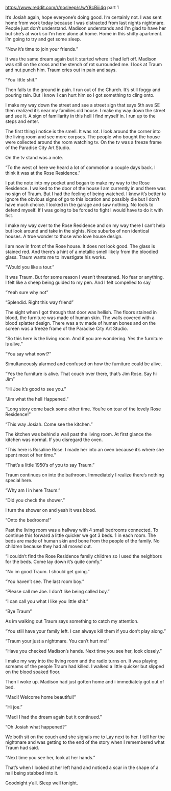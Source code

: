

https://www.reddit.com/r/nosleep/s/wY8cBiii4q part 1

It’s Josiah again, hope everyone’s doing good. I’m certainly not. I was sent home from work today because I was distracted from last nights nightmare. People just don’t understand. Madison understands and I’m glad to have her but she’s at work so I’m here alone at home. Home in this shitty apartment. I’m going to try and get some sleep.

“Now it’s time to join your friends.”

It was the same dream again but it started where it had left off. Madison was still on the cross and the stench of rot surrounded me. I look at Traum and nut punch him. Traum cries out in pain and says.

“You little shit.”

Then falls to the ground in pain. I run out of the Church. It’s still foggy and pouring rain. But I know I can hurt him so I got something to cling onto.

I make my way down the street and see a street sign that says 5th ave SE then realized it’s near my families old house. I make my way down the street and see it. A sign of familiarity in this hell I find myself in. I run up to the steps and enter.

The first thing i notice is the smell. It was rot. I look around the corner into the living room and see more corpses. The people who bought the house were collected around the room watching tv. On the tv was a freeze frame of the Paradise City Art Studio.

On the tv stand was a note. 

“To the west of here we heard a lot of commotion a couple days back. I think it was at the Rose Residence.”

I put the note into my pocket and began to make my way to the Rose Residence. I walked to the door of the house I am  currently in and there was no sign of Traum. But I had the feeling of being watched. I know it’s better to ignore the obvious signs of go to this location and possibly die but I don’t have much choice. I looked in the garage and saw nothing. No tools to defend myself. If I was going to be forced to fight I would have to do it with fist.

I make my way over to the Rose Residence and on my way there I can’t help but look around and take in the sights. Nice suburbs of non identical houses. A true wonder to those who love house design. 

I am now in front of the Rose house. It does not look good. The glass is stained red. And there’s a hint of a metallic smell likely from the bloodied glass. Traum wants me to investigate his works. 

“Would you like a tour.”

It was Traum. But for some reason I wasn’t threatened. No fear or anything. I felt like a sheep being guided to my pen. And I felt compelled to say

“Yeah sure why not”

“Splendid. Right this way friend”

The sight when I got through that door was hellish. The floors stained in blood, the furniture was made of human skin. The walls covered with a blood splatter design. There was a tv made of human bones and on the screen was a freeze frame of the Paradise City Art Studio. 

“So this here is the living room. And if you are wondering. Yes the furniture is alive.”

“You say what now!?”

Simultaneously alarmed and confused on how the furniture could be alive.

“Yes the furniture is alive. That couch over there, that’s Jim Rose. Say hi Jim”

“Hi Joe it’s good to see you.”

“Jim what the hell Happened.”

“Long story come back some other time. You’re on tour of the lovely Rose Residence!”

“This way Josiah. Come see the kitchen.”

The kitchen was behind a wall past the living room. At first glance the kitchen was normal. If you disregard the oven.

“This here is Rosaline Rose. I made her into an oven because it’s where she spent most of her time.”

“That’s a little 1950’s of you to say Traum.”

Traum continues on into the bathroom. Immediately I realize there’s nothing special here. 

“Why am I in here Traum.” 

“Did you check the shower.”

I turn the shower on and yeah it was blood. 

“Onto the bedrooms!”

Past the living room was a hallway with 4 small bedrooms connected. To continue this forward a little quicker we got 3 beds. 1 in each room. The beds are made of human skin and bone from the people of the family. No children because they had all moved out.

“I couldn’t find the Rose Residence family children so I used the neighbors for the beds. Come lay down it’s quite comfy.”

“No im good Traum. I should get going.”

“You haven’t see. The last room boy.”

“Please call me Joe. I don’t like being called boy.”

“I can call you what I like you little shit.”

“Bye Traum”

As im walking out Traum says something to catch my attention.

“You still have your family left. I can always kill them if you don’t play along.”

“Traum your just a nightmare. You can’t hurt me!”

“Have you checked Madison’s hands. Next time you see her, look closely.”

I make my way into the living room and the radio turns on. It was playing screams of the people Traum had killed. I walked a little quicker but slipped on the blood soaked floor.

Then I woke up. Madison had just gotten home and i immediately got out of bed.

“Madi! Welcome home beautiful!”

“Hi joe.”

“Madi I had the dream again but it continued.” 

“Oh Josiah what happened?” 

We both sit on the couch and she signals me to
Lay next to her. I tell her the nightmare and was getting to the end of the story when I remembered what Traum had said.

“Next time you see her, look at her hands.”

That’s when I looked at her left hand and noticed a scar in the shape of a nail being stabbed into it.

Goodnight y’all. Sleep well tonight.